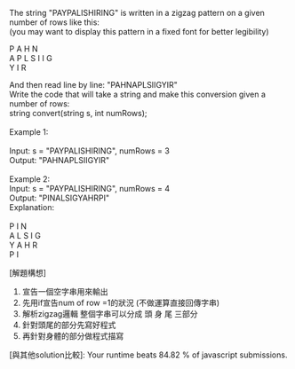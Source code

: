 The string "PAYPALISHIRING" is written in a zigzag pattern on a given number of rows like this:<br>
(you may want to display this pattern in a fixed font for better legibility) <br>

P   A   H   N<br>
A P L S I I G<br>
Y   I   R<br>

And then read line by line: "PAHNAPLSIIGYIR"<br>
Write the code that will take a string and make this conversion given a number of rows:<br>
string convert(string s, int numRows);<br>
<br>
Example 1:<br>
<br>
Input: s = "PAYPALISHIRING", numRows = 3<br>
Output: "PAHNAPLSIIGYIR"<br>
<br>
Example 2:<br>
Input: s = "PAYPALISHIRING", numRows = 4<br>
Output: "PINALSIGYAHRPI"<br>
Explanation:<br>
<br>
P     I    N<br>
A   L S  I G<br>
Y A   H R<br>
P     I<br>

[解題構想]<br>
1. 宣告一個空字串用來輸出<br>
2. 先用if宣告num of row =1的狀況 (不做運算直接回傳字串)<br>
3. 解析zigzag邏輯  整個字串可以分成 頭 身 尾 三部分<br>
4. 針對頭尾的部分先寫好程式<br>
5. 再針對身體的部分做程式描寫 <br>

[與其他solution比較]:
Your runtime beats 84.82 % of javascript submissions.
